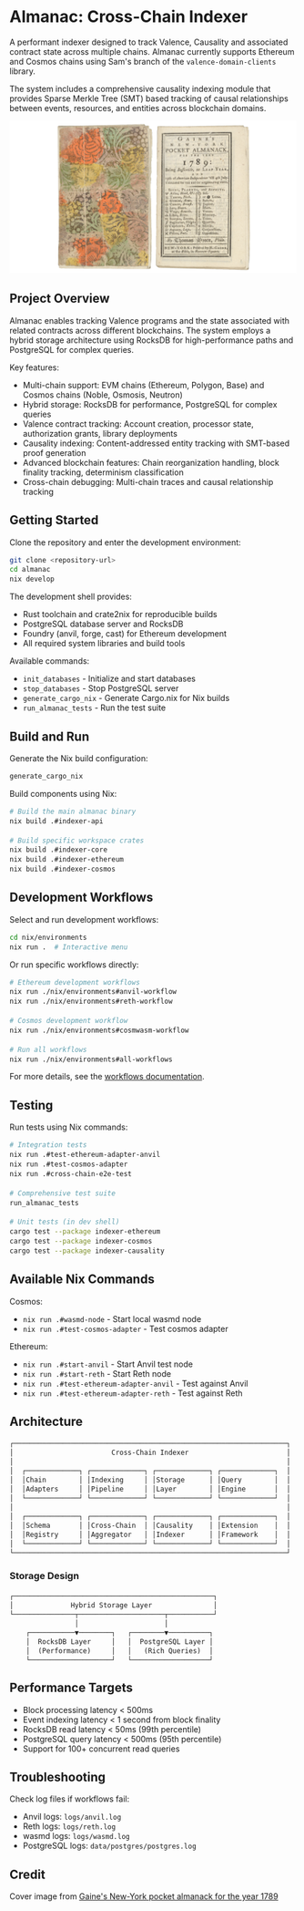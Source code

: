 # Almanac: Cross-Chain Indexer

A performant indexer designed to track Valence, Causality and associated contract state across multiple chains. Almanac currently supports Ethereum and Cosmos chains using Sam's branch of the `valence-domain-clients` library.

The system includes a comprehensive causality indexing module that provides Sparse Merkle Tree (SMT) based tracking of causal relationships between events, resources, and entities across blockchain domains.

![](./almanac.png)

## Project Overview

Almanac enables tracking Valence programs and the state associated with related contracts across different blockchains. The system employs a hybrid storage architecture using RocksDB for high-performance paths and PostgreSQL for complex queries.

Key features:
- Multi-chain support: EVM chains (Ethereum, Polygon, Base) and Cosmos chains (Noble, Osmosis, Neutron)
- Hybrid storage: RocksDB for performance, PostgreSQL for complex queries
- Valence contract tracking: Account creation, processor state, authorization grants, library deployments
- Causality indexing: Content-addressed entity tracking with SMT-based proof generation
- Advanced blockchain features: Chain reorganization handling, block finality tracking, determinism classification
- Cross-chain debugging: Multi-chain traces and causal relationship tracking

## Getting Started

Clone the repository and enter the development environment:

```bash
git clone <repository-url>
cd almanac
nix develop
```

The development shell provides:
- Rust toolchain and crate2nix for reproducible builds
- PostgreSQL database server and RocksDB
- Foundry (anvil, forge, cast) for Ethereum development
- All required system libraries and build tools

Available commands:
- `init_databases` - Initialize and start databases
- `stop_databases` - Stop PostgreSQL server  
- `generate_cargo_nix` - Generate Cargo.nix for Nix builds
- `run_almanac_tests` - Run the test suite

## Build and Run

Generate the Nix build configuration:
```bash
generate_cargo_nix
```

Build components using Nix:
```bash
# Build the main almanac binary
nix build .#indexer-api

# Build specific workspace crates
nix build .#indexer-core
nix build .#indexer-ethereum
nix build .#indexer-cosmos
```

## Development Workflows

Select and run development workflows:

```bash
cd nix/environments
nix run .  # Interactive menu
```

Or run specific workflows directly:
```bash
# Ethereum development workflows
nix run ./nix/environments#anvil-workflow
nix run ./nix/environments#reth-workflow

# Cosmos development workflow
nix run ./nix/environments#cosmwasm-workflow

# Run all workflows
nix run ./nix/environments#all-workflows
```

For more details, see the [workflows documentation](nix/environments/README.md).

## Testing

Run tests using Nix commands:

```bash
# Integration tests
nix run .#test-ethereum-adapter-anvil
nix run .#test-cosmos-adapter
nix run .#cross-chain-e2e-test

# Comprehensive test suite
run_almanac_tests

# Unit tests (in dev shell)
cargo test --package indexer-ethereum
cargo test --package indexer-cosmos
cargo test --package indexer-causality
```

## Available Nix Commands

Cosmos:
- `nix run .#wasmd-node` - Start local wasmd node
- `nix run .#test-cosmos-adapter` - Test cosmos adapter

Ethereum:
- `nix run .#start-anvil` - Start Anvil test node
- `nix run .#start-reth` - Start Reth node
- `nix run .#test-ethereum-adapter-anvil` - Test against Anvil
- `nix run .#test-ethereum-adapter-reth` - Test against Reth

## Architecture

```
┌───────────────────────────────────────────────────────────────────┐
│                        Cross-Chain Indexer                        │
│                                                                   │
│  ┌─────────────┐ ┌─────────────┐ ┌─────────────┐ ┌─────────────┐  │
│  │Chain        │ │Indexing     │ │Storage      │ │Query        │  │
│  │Adapters     │ │Pipeline     │ │Layer        │ │Engine       │  │
│  └─────────────┘ └─────────────┘ └─────────────┘ └─────────────┘  │
│                                                                   │
│  ┌─────────────┐ ┌─────────────┐ ┌─────────────┐ ┌─────────────┐  │
│  │Schema       │ │Cross-Chain  │ │Causality    │ │Extension    │  │
│  │Registry     │ │Aggregator   │ │Indexer      │ │Framework    │  │
│  └─────────────┘ └─────────────┘ └─────────────┘ └─────────────┘  │
└───────────────────────────────────────────────────────────────────┘
```

### Storage Design

```
┌─────────────────────────────────────────────────┐
│              Hybrid Storage Layer               │
└───────────────┬─────────────────────┬───────────┘
                │                     │
    ┌───────────▼────────┐   ┌────────▼──────────┐
    │  RocksDB Layer     │   │  PostgreSQL Layer │
    │  (Performance)     │   │   (Rich Queries)  │
    └────────────────────┘   └───────────────────┘
```

## Performance Targets

- Block processing latency < 500ms
- Event indexing latency < 1 second from block finality
- RocksDB read latency < 50ms (99th percentile)
- PostgreSQL query latency < 500ms (95th percentile)
- Support for 100+ concurrent read queries

## Troubleshooting

Check log files if workflows fail:
- Anvil logs: `logs/anvil.log`
- Reth logs: `logs/reth.log`
- wasmd logs: `logs/wasmd.log`
- PostgreSQL logs: `data/postgres/postgres.log`

## Credit

Cover image from [Gaine's New-York pocket almanack for the year 1789](https://www.loc.gov/resource/rbc0001.2022madison98629)
